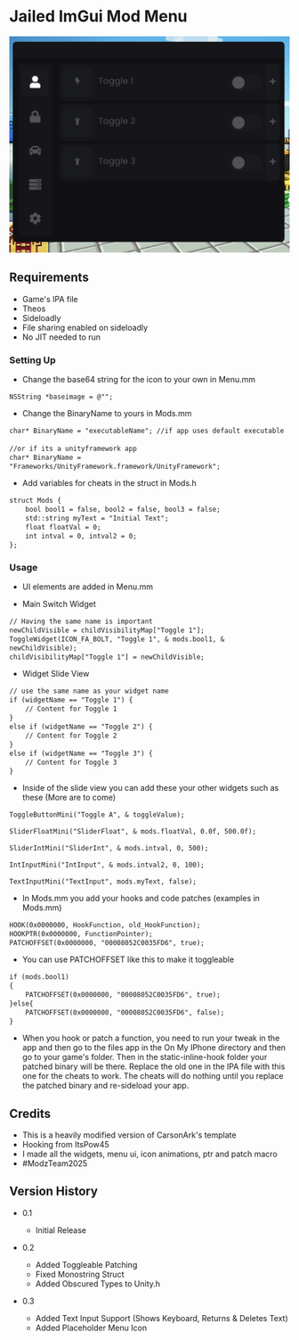 # Jailed ImGui Mod Menu

![Screenshot](menupic/screenshot.png)

## Requirements

* Game's IPA file
* Theos
* Sideloadly
* File sharing enabled on sideloadly
* No JIT needed to run

### Setting Up

* Change the base64 string for the icon to your own in Menu.mm
```
NSString *baseimage = @"";
```
* Change the BinaryName to yours in Mods.mm
```
char* BinaryName = "executableName"; //if app uses default executable

//or if its a unityframework app
char* BinaryName = "Frameworks/UnityFramework.framework/UnityFramework";
```

* Add variables for cheats in the struct in Mods.h
```
struct Mods {
    bool bool1 = false, bool2 = false, bool3 = false;
    std::string myText = "Initial Text";
    float floatVal = 0;
    int intval = 0, intval2 = 0;
};
``` 

### Usage 

* UI elements are added in Menu.mm

* Main Switch Widget
```
// Having the same name is important
newChildVisible = childVisibilityMap["Toggle 1"];
ToggleWidget(ICON_FA_BOLT, "Toggle 1", & mods.bool1, & newChildVisible);
childVisibilityMap["Toggle 1"] = newChildVisible;
```

* Widget Slide View
```
// use the same name as your widget name
if (widgetName == "Toggle 1") {
    // Content for Toggle 1
}
else if (widgetName == "Toggle 2") {
    // Content for Toggle 2
}
else if (widgetName == "Toggle 3") {
    // Content for Toggle 3
}
```

* Inside of the slide view you can add these your other widgets such as these (More are to come)
```
ToggleButtonMini("Toggle A", & toggleValue);
```
``` 
SliderFloatMini("SliderFloat", & mods.floatVal, 0.0f, 500.0f);
```
```
SliderIntMini("SliderInt", & mods.intval, 0, 500);
```
```
IntInputMini("IntInput", & mods.intval2, 0, 100);
```
```
TextInputMini("TextInput", mods.myText, false);
```

* In Mods.mm you add your hooks and code patches (examples in Mods.mm)
```
HOOK(0x0000000, HookFunction, old_HookFunction);
HOOKPTR(0x0000000, FunctionPointer);
PATCHOFFSET(0x0000000, "00008052C0035FD6", true);
```

* You can use PATCHOFFSET like this to make it toggleable
```
if (mods.bool1) 
{
    PATCHOFFSET(0x0000000, "00008052C0035FD6", true);
}else{
    PATCHOFFSET(0x0000000, "00008052C0035FD6", false);
}
```

* When you hook or patch a function, you need to run your tweak in the app and then go to the files app in the On My IPhone directory and then go to your game's folder. Then in the static-inline-hook folder your patched binary will be there. Replace the old one in the IPA file with this one for the cheats to work. The cheats will do nothing until you replace the patched binary and re-sideload your app.

## Credits

* This is a heavily modified version of CarsonArk's template
* Hooking from ItsPow45
* I made all the widgets, menu ui, icon animations, ptr and patch macro
* #ModzTeam2025

## Version History

* 0.1
    * Initial Release

* 0.2
    * Added Toggleable Patching
    * Fixed Monostring Struct
    * Added Obscured Types to Unity.h

* 0.3
    * Added Text Input Support (Shows Keyboard, Returns & Deletes Text)
    * Added Placeholder Menu Icon
